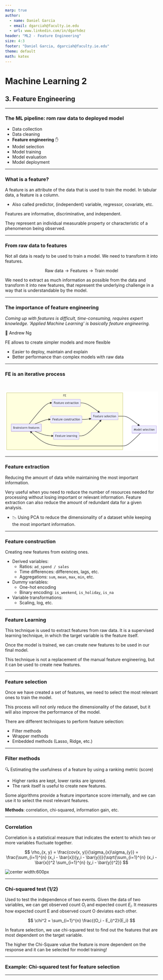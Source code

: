 ```yaml
--- 
marp: true
author: 
  - name: Daniel Garcia
  - email: dgarciah@faculty.ie.edu
  - url: www.linkedin.com/in/dgarhdez
header: "ML2 - Feature Engineering"
size: 4:3
footer: "Daniel Garcia, dgarciah@faculty.ie.edu"
theme: default
math: katex
---
```

<!-- _color: "rgb(31,56,94)" -->
<!-- _header: ![center width:150px](../img/ie_logo.png) -->
# Machine Learning 2

## 3. Feature Engineering

---
<!-- paginate: true  -->
### The ML pipeline: rom raw data to deployed model

* Data collection
* Data cleaning
* **Feature engineering** :hand: 
* Model selection
* Model training
* Model evaluation
* Model deployment

---

### What is a feature?

A feature is an attribute of the data that is used to train the model. In tabular data, a feature is a column.

* Also called predictor, (independent) variable, regressor, covariate, etc.

Features are informative, discriminative, and independent.

They represent an individual measurable property or characteristic of a phenomenon being observed.

---

### From raw data to features

Not all data is ready to be used to train a model. We need to transform it into features. 

$$ \text{Raw data} \rightarrow \text{Features} \rightarrow \text{Train model} $$

We need to extract as much information as possible from the data and transform it into new features, that represent the underlying challenge in a way that is understandable by the model.

---

### The importance of feature engineering

*Coming up with features is difficult, time-consuming, requires expert knowledge. 'Applied Machine Learning' is basically feature engineering.*

:man: Andrew Ng

FE allows to create simpler models and more flexible

* Easier to deploy, maintain and explain
* Better performance than complex models with raw data

---

### FE is an iterative process

<br>


![center width:1100px](../img/fe_flow.png)

---
<!-- _footer: "Source: https://deepai.org/machine-learning-glossary-and-terms/feature-extraction" -->
### Feature extraction

Reducing the amount of data while maintaining the most important information.

Very useful when you need to reduce the number of resources needed for processing without losing important or relevant information. Feature extraction can also reduce the amount of redundant data for a given analysis.

* :chart_with_downwards_trend: Using PCA to reduce the dimensionality of a dataset while keeping the most important information.

---

### Feature construction

Creating new features from existing ones.

* Derived variables:
  * Ratios: `ad_spend / sales`
  * Time differences: differences, lags, etc.
  * Aggregations: `sum`, `mean`, `max`, `min`, etc.
* Dummy variables:
  * One-hot encoding
  * Binary encoding: `is_weekend`, `is_holiday`, `is_na`
* Variable transformations:
  * Scaling, log, etc.

---

### Feature Learning

This technique is used to extract features from raw data. It is a supervised learning technique, in which the target variable is the feature itself.

Once the model is trained, we can create new features to be used in our final model.

This technique is not a replacement of the manual feature engineering, but it can be used to create new features.

---

### Feature selection

Once we have created a set of features, we need to select the most relevant ones to train the model.

This process will not only reduce the dimensionality of the dataset, but it will also improve the performance of the model.

There are different techniques to perform feature selection:

* Filter methods
* Wrapper methods
* Embedded methods (Lasso, Ridge, etc.)

---

### Filter methods

:mag: Estimating the usefulness of a feature by using a ranking metric (score)

* Higher ranks are kept, lower ranks are ignored.
* The rank itself is useful to create new features.

Some algorithms provide a feature importance score internally, and we can use it to select the most relevant features.

**Methods**: correlation, chi-squared, information gain, etc.

---
<!-- _footer: "Source: https://en.wikipedia.org/wiki/Pearson_correlation_coefficient" -->
### Correlation

Correlation is a statistical measure that indicates the extent to which two or more variables fluctuate together.

$$ \rho_{x, y} = \frac{cov(x, y)}{\sigma_{x}\sigma_{y}} = \frac{\sum_{i=1}^{n} (x_i - \bar{x})(y_i - \bar{y})}{\sqrt{\sum_{i=1}^{n} (x_i - \bar{x})^2 \sum_{i=1}^{n} (y_i - \bar{y})^2}} $$


![center width:600px](https://upload.wikimedia.org/wikipedia/commons/thumb/3/34/Correlation_coefficient.png/400px-Correlation_coefficient.png)

---
<!-- _footer: "Source: https://ca.wikipedia.org/wiki/Amplitud_interquart%C3%ADlica" -->
### Chi-squared test (1/2)

Used to test the independence of two events. Given the data of two variables, we can get observed count $O_i$ and expected count $E_i$. It measures how expected count E and observed count O deviates each other.

$$ 
\chi^2 = \sum_{i=1}^{n} \frac{(O_i - E_i)^2}{E_i} 
$$

In feature selection, we use chi-squared test to find out the features that are most dependent on the target variable.

The higher the Chi-Square value the feature is more dependent on the response and it can be selected for model training!

---

### Example: Chi-squared test for feature selection

---
